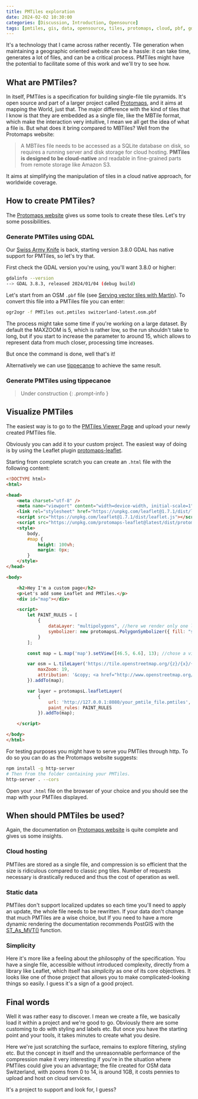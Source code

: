 ```yaml
---
title: PMTiles exploration
date: 2024-02-02 10:30:00
categories: [Discussion, Introduction, Opensource]
tags: [pmtiles, gis, data, opensource, tiles, protomaps, cloud, pbf, gdal]
---
```


It's a technology that I came across rather recently. Tile generation when maintaining a geographic oriented website can be a hassle: it can take time, generates a lot of files, and can be a critical process. PMTiles might have the potential to facilitate some of this work and we'll try to see how.

## What are PMTiles?

In itself, PMTiles is a specification for building single-file tile pyramids. It's open source and part of a larger project called [Protomaps](https://protomaps.com/), and it aims at mapping the World, just that. The major difference with the kind of tiles that I know is that they are embedded as a single file, like the MBTile format, which make the interaction very intuitive, I mean we all get the idea of what a file is. But what does it bring compared to MBTiles? Well from the Protomaps website:

> A MBTiles file needs to be accessed as a SQLite database on disk, so requires a running server and disk storage for cloud hosting. **PMTiles is designed to be cloud-native** and readable in fine-grained parts from remote storage like Amazon S3.

It aims at simplifying the manipulation of tiles in a cloud native approach, for worldwide coverage.

## How to create PMTiles?

The [Protomaps website](https://docs.protomaps.com/pmtiles/create) gives us some tools to create these tiles. Let's try some possibilities.

### Generate PMTiles using GDAL

Our [Swiss Army Knife](https://www.geothings.ch/posts/gdal-appreciation/) is back, starting version 3.8.0 GDAL has native support for PMTiles, so let's try that.

First check the GDAL version you're using, you'll want 3.8.0 or higher:

```sh
gdalinfo --version
--> GDAL 3.8.3, released 2024/01/04 (debug build)
```

Let's start from an OSM `.pbf` file (see [Serving vector tiles with Martin](https://www.geothings.ch/posts/vector-tiles-with-martin/#downloading-some-data)). To convert this file into a PMTiles file you can enter:

```sh
ogr2ogr -f PMTiles out.pmtiles switzerland-latest.osm.pbf
```

The process might take some time if you're working on a large dataset. By default the MAXZOOM is 5, which is rather low, so the run shouldn't take to long, but if you start to increase the parameter to around 15, which allows to represent data from much closer, processing time increases.

But once the command is done, well that's it!

Alternatively we can use [tippecanoe](https://github.com/felt/tippecanoe) to achieve the same result.

### Generate PMTiles using tippecanoe

> Under construction
{: .prompt-info }

## Visualize PMTiles

The easiest way is to go to the [PMTiles Viewer Page](https://protomaps.github.io/PMTiles/) and upload your newly created PMTiles file. 

Obviously you can add it to your custom project. The easiest way of doing is by using the Leaflet plugin [protomaps-leaflet](https://github.com/protomaps/protomaps-leaflet).

Starting from complete scratch you can create an `.html` file with the following content:

```html
<!DOCTYPE html>
<html>

<head>
    <meta charset="utf-8" />
    <meta name="viewport" content="width=device-width, initial-scale=1">
    <link rel="stylesheet" href="https://unpkg.com/leaflet@1.7.1/dist/leaflet.css" />
    <script src="https://unpkg.com/leaflet@1.7.1/dist/leaflet.js"></script>
    <script src="https://unpkg.com/protomaps-leaflet@latest/dist/protomaps-leaflet.min.js"></script>
    <style>
        body,
        #map {
            height: 100vh;
            margin: 0px;
        }
    </style>
</head>

<body>

    <h2>Hey I'm a custom page</h2>
    <p>Let's add some Leaflet and PMTiles.</p>
    <div id="map"></div>

    <script>
        let PAINT_RULES = [
            {
                dataLayer: "multipolygons", //here we render only one layer, check your layers names 
                symbolizer: new protomapsL.PolygonSymbolizer({ fill: "steelblue" })
            }
        ];

        const map = L.map('map').setView([46.5, 6.6], 13); //chose a view that suits you

        var osm = L.tileLayer('https://tile.openstreetmap.org/{z}/{x}/{y}.png', {
            maxZoom: 19,
            attribution: '&copy; <a href="http://www.openstreetmap.org/copyright">OpenStreetMap</a>'
        }).addTo(map);

        var layer = protomapsL.leafletLayer(
            {
                url: 'http://127.0.0.1:8080/your_pmtile_file.pmtiles',
                paint_rules: PAINT_RULES
            }).addTo(map);

    </script>

</body>
</html>
```

For testing purposes you might have to serve you PMTiles through http. To do so you can do as the Protomaps website suggests:

```sh
npm install -g http-server
# Then from the folder containing your PMTiles.
http-server . --cors
```

Open your `.html` file on the browser of your choice and you should see the map with your PMTiles displayed.

## When should PMTiles be used?

Again, the documentation on [Protomaps website](https://protomaps.com/faq) is quite complete and gives us some insights. 

### Cloud hosting

PMTiles are stored as a single file, and compression is so efficient that the size is ridiculous compared to classic png tiles. Number of requests necessary is drastically reduced and thus the cost of operation as well.

### Static data

PMTiles don't support localized updates so each time you'll need to apply an update, the whole file needs to be rewritten. If your data don't change that much PMTiles are a wise choice, but If you need to have a more dynamic rendering the documentation recommends PostGIS with the [ST_As_MVT()](https://postgis.net/docs/ST_AsMVT.html) function.

### Simplicity 

Here it's more like a feeling about the philosophy of the specification. You have a single file, accessible without introduced complexity, directly from a library like Leaflet, which itself has _simplicity_ as one of its core objectives. It looks like one of those project that allows you to make complicated-looking things so easily. I guess it's a sign of a good project.

## Final words

Well it was rather easy to discover. I mean we create a file, we basically load it within a project and we're good to go. Obviously there are some customing to do with styling and labels etc. But once you have the starting point and your tools, it takes minutes to create what you desire.

Here we're just scratching the surface, remains to explore filtering, styling etc. But the concept in itself and the unreasonnable performance of the compression make it very interesting if you're in the situation where PMTiles could give you an advantage; the file created for OSM data Switzerland, with zooms from 0 to 14, is around 1GB, it costs pennies to upload and host on cloud services.

It's a project to support and look for, I guess?